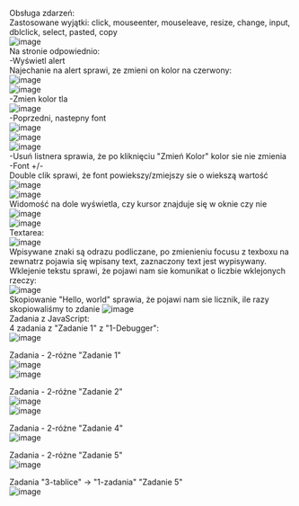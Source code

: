 Obsługa zdarzeń:
<br>
Zastosowane wyjątki:
click, mouseenter, mouseleave, resize, change, input,  dblclick, select, pasted, copy
<br>
![image](https://user-images.githubusercontent.com/56955430/142061923-4d450ad8-a6b4-40f9-b234-6c70fde88983.png)
<br>
Na stronie odpowiednio:
<br>
-Wyświetl alert
<br>
Najechanie na alert sprawi, ze zmieni on kolor na czerwony:
<br>
![image](https://user-images.githubusercontent.com/56955430/141384113-c85f594f-156e-489b-a1d2-32c888dfa27d.png)
<br>
![image](https://user-images.githubusercontent.com/56955430/142031982-db17eb6f-ed45-45ef-a384-974435aad457.png)
<br>
-Zmien kolor tla
<br>
![image](https://user-images.githubusercontent.com/56955430/141384147-742cd585-6d6c-4929-88bb-32c82b7af289.png)
<br>
-Poprzedni, nastepny font
<br>
![image](https://user-images.githubusercontent.com/56955430/141384226-7cc8bbe5-01ea-4229-ae90-a06b762d4094.png)
<br>
![image](https://user-images.githubusercontent.com/56955430/141384249-ee86d94f-958d-48d3-8c60-4f5f3a120d43.png)
<br>
![image](https://user-images.githubusercontent.com/56955430/141384259-ff6a9551-1810-4c50-bd11-f9ef76409d26.png)
<br>
-Usuń listnera sprawia, że po kliknięciu "Zmień Kolor" kolor sie nie zmienia
<br>
-Font +/-
<br>
Double clik sprawi, że font powiekszy/zmiejszy sie o wiekszą wartość
![image](https://user-images.githubusercontent.com/56955430/141384334-473a5a96-ab52-4f03-97fb-499642fc6a26.png)
<br>
![image](https://user-images.githubusercontent.com/56955430/141384364-9a34f86b-d36c-44d3-b80a-028178dff16b.png)
<br>
Widomość na dole wyświetla, czy kursor znajduje się w oknie czy nie 
<br>
![image](https://user-images.githubusercontent.com/56955430/142062025-7d0ed0aa-e7b2-41b2-a277-0c804a6b4672.png)
<br>
![image](https://user-images.githubusercontent.com/56955430/142062107-32081cee-caf6-4931-b517-dc6a5bdf64c6.png)
<br>
Textarea:
<br>
![image](https://user-images.githubusercontent.com/56955430/142062189-0197182f-f1b5-41c1-9707-93f0ed617137.png)
<br>
Wpisywane znaki są odrazu podliczane, po zmienieniu focusu z texboxu na zewnatrz pojawia się wpisany text, zaznaczony text jest wypisywany.
<br>
Wklejenie tekstu sprawi, że pojawi nam sie komunikat o liczbie wklejonych rzeczy:
<br>
![image](https://user-images.githubusercontent.com/56955430/142062393-b5192a6b-9492-4fca-913c-2a0c02b235e9.png)
<br>
Skopiowanie "Hello, world" sprawia, że pojawi nam sie licznik, ile razy skopiowaliśmy to zdanie
![image](https://user-images.githubusercontent.com/56955430/142062508-95ee801c-53fa-41fe-85dd-a5e59a4c56c0.png)
<br>
Zadania z JavaScript:
<br>
4 zadania z "Zadanie 1" z "1-Debugger":
<br>
![image](https://user-images.githubusercontent.com/56955430/142020870-5f2bfa97-82d8-412e-8d90-5a25bc0f4280.png)
<br>

Zadania - 2-różne "Zadanie 1"
<br>
![image](https://user-images.githubusercontent.com/56955430/142023056-0f60cdae-27b1-481c-9aae-ee676a8dca87.png)
<br>
![image](https://user-images.githubusercontent.com/56955430/142023121-9f81be86-a515-4f39-9cfc-33f494776461.png)
<br>

Zadania - 2-różne "Zadanie 2"
<br>
![image](https://user-images.githubusercontent.com/56955430/142026246-819a4ed4-9db4-467e-88a2-8e79754dd267.png)
<br>
![image](https://user-images.githubusercontent.com/56955430/142026418-3b7c6a78-dbac-47ae-9045-eaac1755eb46.png)
<br>

Zadania - 2-różne "Zadanie 4"
<br>
![image](https://user-images.githubusercontent.com/56955430/142028062-50d26a4b-c29e-4006-a330-3054677cc230.png)

Zadania - 2-różne "Zadanie 5"
<br>
![image](https://user-images.githubusercontent.com/56955430/142028915-4af6962f-0037-490e-afaf-1feb7f531737.png)

Zadania "3-tablice" -> "1-zadania" "Zadanie 5"
<br>
![image](https://user-images.githubusercontent.com/56955430/142028915-4af6962f-0037-490e-afaf-1feb7f531737.png)
